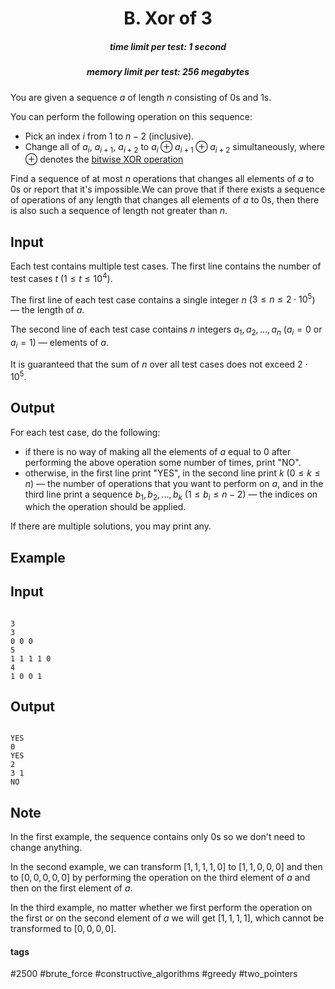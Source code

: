 <h1 style='text-align: center;'> B. Xor of 3</h1>

<h5 style='text-align: center;'>time limit per test: 1 second</h5>
<h5 style='text-align: center;'>memory limit per test: 256 megabytes</h5>

You are given a sequence $a$ of length $n$ consisting of $0$s and $1$s.

You can perform the following operation on this sequence: 

* Pick an index $i$ from $1$ to $n-2$ (inclusive).
* Change all of $a_{i}$, $a_{i+1}$, $a_{i+2}$ to $a_{i} \oplus a_{i+1} \oplus a_{i+2}$ simultaneously, where $\oplus$ denotes the [bitwise XOR operation](https://en.wikipedia.org/wiki/Bitwise_operation#XOR)

 Find a sequence of at most $n$ operations that changes all elements of $a$ to $0$s or report that it's impossible.We can prove that if there exists a sequence of operations of any length that changes all elements of $a$ to $0$s, then there is also such a sequence of length not greater than $n$.

## Input

Each test contains multiple test cases. The first line contains the number of test cases $t$ ($1 \le t \le 10^4$).

The first line of each test case contains a single integer $n$ ($3 \le n \le 2\cdot10^5$) — the length of $a$.

The second line of each test case contains $n$ integers $a_1, a_2, \ldots, a_n$ ($a_i = 0$ or $a_i = 1$) — elements of $a$.

It is guaranteed that the sum of $n$ over all test cases does not exceed $2\cdot10^5$.

## Output

For each test case, do the following: 

* if there is no way of making all the elements of $a$ equal to $0$ after performing the above operation some number of times, print "NO".
* otherwise, in the first line print "YES", in the second line print $k$ ($0 \le k \le n$) — the number of operations that you want to perform on $a$, and in the third line print a sequence $b_1, b_2, \dots, b_k$ ($1 \le b_i \le n - 2$) — the indices on which the operation should be applied.

If there are multiple solutions, you may print any.

## Example

## Input


```

3
3
0 0 0
5
1 1 1 1 0
4
1 0 0 1

```
## Output


```

YES
0
YES
2
3 1
NO

```
## Note

In the first example, the sequence contains only $0$s so we don't need to change anything.

In the second example, we can transform $[1, 1, 1, 1, 0]$ to $[1, 1, 0, 0, 0]$ and then to $[0, 0, 0, 0, 0]$ by performing the operation on the third element of $a$ and then on the first element of $a$.

In the third example, no matter whether we first perform the operation on the first or on the second element of $a$ we will get $[1, 1, 1, 1]$, which cannot be transformed to $[0, 0, 0, 0]$.



#### tags 

#2500 #brute_force #constructive_algorithms #greedy #two_pointers 